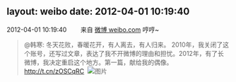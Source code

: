layout: weibo
date: 2012-04-01 10:19:40
---
2012-04-01 10:19:40  &nbsp;&nbsp;&nbsp;&nbsp;&nbsp;&nbsp; 来自 <a href="http://weibo.com/" rel="nofollow">微博 weibo.com</a>
哼哼~
>  @韩寒: 冬天花败，春暖花开，有人离去，有人归来。 2010年，我关闭了这个账号，还写过文章，表达了我不开微博的理由和担忧。2012年，有了长微博，我决定重启这个地方。第一篇，献给我的偶像。  http://t.cn/zOSCqRC ​​​
>  ![图片](https://ww3.sinaimg.cn/large/4701280bjw1drjw9hoopyj.jpg)
